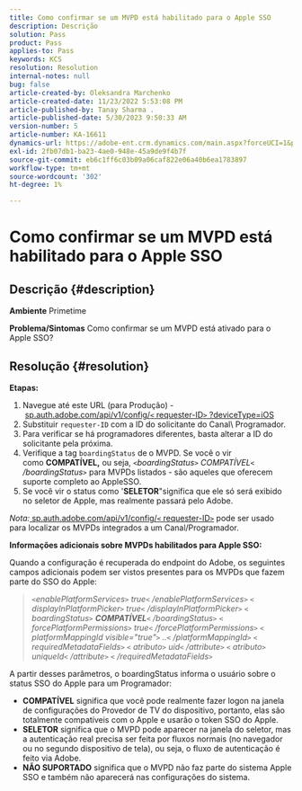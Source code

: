 ```yaml
---
title: Como confirmar se um MVPD está habilitado para o Apple SSO
description: Descrição
solution: Pass
product: Pass
applies-to: Pass
keywords: KCS
resolution: Resolution
internal-notes: null
bug: false
article-created-by: Oleksandra Marchenko
article-created-date: 11/23/2022 5:53:08 PM
article-published-by: Tanay Sharma .
article-published-date: 5/30/2023 9:50:33 AM
version-number: 5
article-number: KA-16611
dynamics-url: https://adobe-ent.crm.dynamics.com/main.aspx?forceUCI=1&pagetype=entityrecord&etn=knowledgearticle&id=6021c6ae-576b-ed11-9561-6045bd006b25
exl-id: 2fb07db1-ba23-4ae0-948e-45a9de9f4b7f
source-git-commit: eb6c1ff6c03b09a06caf822e06a40b6ea1783897
workflow-type: tm+mt
source-wordcount: '302'
ht-degree: 1%

---
```


# Como confirmar se um MVPD está habilitado para o Apple SSO

## Descrição {#description}

<b>Ambiente</b>
Primetime


<b>Problema/Sintomas</b>
Como confirmar se um MVPD está ativado para o Apple SSO?


## Resolução {#resolution}

<b>Etapas:</b>
1. Navegue até este URL (para Produção) - [sp.auth.adobe.com/api/v1/config/`<` requester-ID`>` ?deviceType=iOS](http://sp.auth.adobe.com/api/v1/config/ABC?deviceType=iOS)
2. Substituir `requester-ID` com a ID do solicitante do Canal\ Programador.
3. Para verificar se há programadores diferentes, basta alterar a ID do solicitante pela próxima.
4. Verifique a tag `boardingStatus` de<b> </b>o MVPD. Se você o vir como <b>COMPATÍVEL,</b> ou seja, *`<`boardingStatus`>` COMPATÍVEL`<` /boardingStatus`>`* para MVPDs listados - são aqueles que oferecem suporte completo ao AppleSSO.
5. Se você vir o status como &#39;<b>SELETOR</b>&quot;significa que ele só será exibido no seletor de Apple, mas realmente passará pelo Adobe.


*Nota:*[ sp.auth.adobe.com/api/v1/config/`<` requester-ID`>`](http://sp.auth.adobe.com/api/v1/config/ABC?deviceType=iOS) pode ser usado para localizar os MVPDs integrados a um Canal/Programador.

<b>Informações adicionais sobre MVPDs habilitados para Apple SSO:</b>

Quando a configuração é recuperada do endpoint do Adobe, os seguintes campos adicionais podem ser vistos presentes para os MVPDs que fazem parte do SSO do Apple:


> *`<`enablePlatformServices`>` true`<` /enablePlatformServices`>`
> `<` displayInPlatformPicker`>` true`<` /displayInPlatformPicker`>`
> `<` boardingStatus`>` <b>COMPATÍVEL</b>`<` /boardingStatus`>`
> `<` forcePlatformPermissions`>` true`<` /forcePlatformPermissions`>`
> `<` platformMappingId visible=&quot;true&quot;`>` ..`<` /platformMappingId`>`
> `<` requiredMetadataFields`>`
> `<` atributo`>` uid`<` /attribute`>`
> `<` atributo`>` uniqueId`<` /attribute`>`
> `<` /requiredMetadataFields`>`*


&#x200B;A partir desses parâmetros, o boardingStatus&#x200B; informa o usuário sobre o status SSO do Apple para um Programador:

- <b>COMPATÍVEL</b>&#x200B; significa que você pode realmente fazer logon na janela de configurações do Provedor de TV do dispositivo, portanto, elas são totalmente compatíveis com o Apple e usarão o token SSO do Apple.
- <b>SELETOR</b>&#x200B; significa que o MVPD pode aparecer na janela do seletor, mas a autenticação real precisa ser feita por fluxos normais (no navegador ou no segundo dispositivo de tela), ou seja, o fluxo de autenticação é feito via Adobe.
- <b>NÃO SUPORTADO</b>&#x200B; significa que o MVPD não faz parte do sistema Apple SSO e também não aparecerá nas configurações do sistema.
